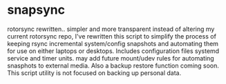 # snapsync
rotorsync rewritten.. simpler and more transparent 
  instead of altering my current rotorsync repo, I've rewritten this script to simplify the process of keeping 
rsync incremental system/config snapshots and automating them for use on either laptops or desktops. Includes configuration files 
systemd service and timer units. may add future mount/udev rules for automating snasphots to external media. Also a backup 
restore function coming soon. This script utility is not focused on backing up personal data.  
